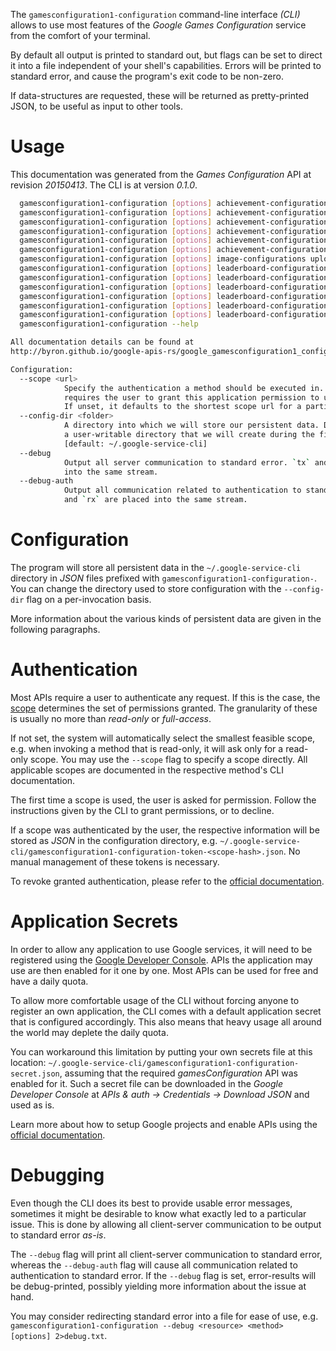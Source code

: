 <!---
DO NOT EDIT !
This file was generated automatically from 'src/mako/cli/README.md.mako'
DO NOT EDIT !
-->
The `gamesconfiguration1-configuration` command-line interface *(CLI)* allows to use most features of the *Google Games Configuration* service from the comfort of your terminal.

By default all output is printed to standard out, but flags can be set to direct it into a file independent of your shell's
capabilities. Errors will be printed to standard error, and cause the program's exit code to be non-zero.

If data-structures are requested, these will be returned as pretty-printed JSON, to be useful as input to other tools.

# Usage

This documentation was generated from the *Games Configuration* API at revision *20150413*. The CLI is at version *0.1.0*.

```bash
  gamesconfiguration1-configuration [options] achievement-configurations delete <achievement-id> [-p <v>...]
  gamesconfiguration1-configuration [options] achievement-configurations get <achievement-id> [-p <v>...] [-o <out>]
  gamesconfiguration1-configuration [options] achievement-configurations insert <application-id> -r <kv>... [-p <v>...] [-o <out>]
  gamesconfiguration1-configuration [options] achievement-configurations list <application-id> [-p <v>...] [-o <out>]
  gamesconfiguration1-configuration [options] achievement-configurations patch <achievement-id> -r <kv>... [-p <v>...] [-o <out>]
  gamesconfiguration1-configuration [options] achievement-configurations update <achievement-id> -r <kv>... [-p <v>...] [-o <out>]
  gamesconfiguration1-configuration [options] image-configurations upload <resource-id> <image-type> -u (simple|resumable) <file> <mime> [-p <v>...] [-o <out>]
  gamesconfiguration1-configuration [options] leaderboard-configurations delete <leaderboard-id> [-p <v>...]
  gamesconfiguration1-configuration [options] leaderboard-configurations get <leaderboard-id> [-p <v>...] [-o <out>]
  gamesconfiguration1-configuration [options] leaderboard-configurations insert <application-id> -r <kv>... [-p <v>...] [-o <out>]
  gamesconfiguration1-configuration [options] leaderboard-configurations list <application-id> [-p <v>...] [-o <out>]
  gamesconfiguration1-configuration [options] leaderboard-configurations patch <leaderboard-id> -r <kv>... [-p <v>...] [-o <out>]
  gamesconfiguration1-configuration [options] leaderboard-configurations update <leaderboard-id> -r <kv>... [-p <v>...] [-o <out>]
  gamesconfiguration1-configuration --help

All documentation details can be found at
http://byron.github.io/google-apis-rs/google_gamesconfiguration1_configuration_cli/index.html

Configuration:
  --scope <url>  
            Specify the authentication a method should be executed in. Each scope 
            requires the user to grant this application permission to use it.
            If unset, it defaults to the shortest scope url for a particular method.
  --config-dir <folder>
            A directory into which we will store our persistent data. Defaults to 
            a user-writable directory that we will create during the first invocation.
            [default: ~/.google-service-cli]
  --debug
            Output all server communication to standard error. `tx` and `rx` are placed 
            into the same stream.
  --debug-auth
            Output all communication related to authentication to standard error. `tx` 
            and `rx` are placed into the same stream.

```

# Configuration

The program will store all persistent data in the `~/.google-service-cli` directory in *JSON* files prefixed with `gamesconfiguration1-configuration-`.  You can change the directory used to store configuration with the `--config-dir` flag on a per-invocation basis.

More information about the various kinds of persistent data are given in the following paragraphs.

# Authentication

Most APIs require a user to authenticate any request. If this is the case, the [scope][scopes] determines the 
set of permissions granted. The granularity of these is usually no more than *read-only* or *full-access*.

If not set, the system will automatically select the smallest feasible scope, e.g. when invoking a
method that is read-only, it will ask only for a read-only scope. 
You may use the `--scope` flag to specify a scope directly. 
All applicable scopes are documented in the respective method's CLI documentation.

The first time a scope is used, the user is asked for permission. Follow the instructions given 
by the CLI to grant permissions, or to decline.

If a scope was authenticated by the user, the respective information will be stored as *JSON* in the configuration
directory, e.g. `~/.google-service-cli/gamesconfiguration1-configuration-token-<scope-hash>.json`. No manual management of these tokens
is necessary.

To revoke granted authentication, please refer to the [official documentation][revoke-access].

# Application Secrets

In order to allow any application to use Google services, it will need to be registered using the 
[Google Developer Console][google-dev-console]. APIs the application may use are then enabled for it
one by one. Most APIs can be used for free and have a daily quota.

To allow more comfortable usage of the CLI without forcing anyone to register an own application, the CLI
comes with a default application secret that is configured accordingly. This also means that heavy usage
all around the world may deplete the daily quota.

You can workaround this limitation by putting your own secrets file at this location: 
`~/.google-service-cli/gamesconfiguration1-configuration-secret.json`, assuming that the required *gamesConfiguration* API 
was enabled for it. Such a secret file can be downloaded in the *Google Developer Console* at 
*APIs & auth -> Credentials -> Download JSON* and used as is.

Learn more about how to setup Google projects and enable APIs using the [official documentation][google-project-new].


# Debugging

Even though the CLI does its best to provide usable error messages, sometimes it might be desirable to know
what exactly led to a particular issue. This is done by allowing all client-server communication to be 
output to standard error *as-is*.

The `--debug` flag will print all client-server communication to standard error, whereas the `--debug-auth` flag
will cause all communication related to authentication to standard error.
If the `--debug` flag is set, error-results will be debug-printed, possibly yielding more information about the 
issue at hand.

You may consider redirecting standard error into a file for ease of use, e.g. `gamesconfiguration1-configuration --debug <resource> <method> [options] 2>debug.txt`.


[scopes]: https://developers.google.com/+/api/oauth#scopes
[revoke-access]: http://webapps.stackexchange.com/a/30849
[google-dev-console]: https://console.developers.google.com/
[google-project-new]: https://developers.google.com/console/help/new/